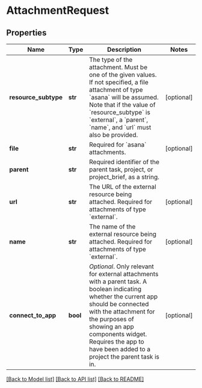 # AttachmentRequest

## Properties
Name | Type | Description | Notes
------------ | ------------- | ------------- | -------------
**resource_subtype** | **str** | The type of the attachment. Must be one of the given values. If not specified, a file attachment of type &#x60;asana&#x60; will be assumed. Note that if the value of &#x60;resource_subtype&#x60; is &#x60;external&#x60;, a &#x60;parent&#x60;, &#x60;name&#x60;, and &#x60;url&#x60; must also be provided.  | [optional] 
**file** | **str** | Required for &#x60;asana&#x60; attachments.  | [optional] 
**parent** | **str** | Required identifier of the parent task, project, or project_brief, as a string.  | 
**url** | **str** | The URL of the external resource being attached. Required for attachments of type &#x60;external&#x60;.  | [optional] 
**name** | **str** | The name of the external resource being attached. Required for attachments of type &#x60;external&#x60;.  | [optional] 
**connect_to_app** | **bool** | *Optional*. Only relevant for external attachments with a parent task. A boolean indicating whether the current app should be connected with the attachment for the purposes of showing an app components widget. Requires the app to have been added to a project the parent task is in.  | [optional] 

[[Back to Model list]](../README.md#documentation-for-models) [[Back to API list]](../README.md#documentation-for-api-endpoints) [[Back to README]](../README.md)

